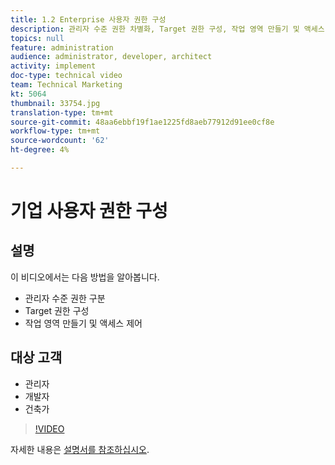 ```yaml
---
title: 1.2 Enterprise 사용자 권한 구성
description: 관리자 수준 권한 차별화, Target 권한 구성, 작업 영역 만들기 및 액세스 권한 제어
topics: null
feature: administration
audience: administrator, developer, architect
activity: implement
doc-type: technical video
team: Technical Marketing
kt: 5064
thumbnail: 33754.jpg
translation-type: tm+mt
source-git-commit: 48aa6ebbf19f1ae1225fd8aeb77912d91ee0cf8e
workflow-type: tm+mt
source-wordcount: '62'
ht-degree: 4%

---
```



# 기업 사용자 권한 구성

## 설명

이 비디오에서는 다음 방법을 알아봅니다.

* 관리자 수준 권한 구분
* Target 권한 구성
* 작업 영역 만들기 및 액세스 제어

## 대상 고객

* 관리자
* 개발자
* 건축가

>[!VIDEO](https://video.tv.adobe.com/v/33754/?quality=12)

자세한 내용은 [설명서를 참조하십시오](https://docs.adobe.com/content/help/en/target/using/administer/administrating-target.html).
